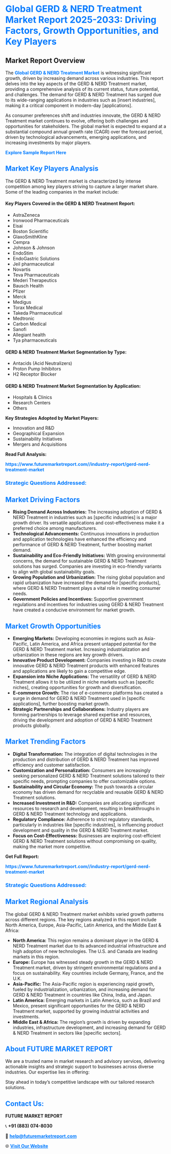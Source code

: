<h1 style="color: #007BFF;">Global GERD & NERD Treatment Market Report 2025-2033: Driving Factors, Growth Opportunities, and Key Players</h1>

<section id="overview">
<h2>Market Report Overview</h2>
<p>The <a href="https://www.futuremarketreport.com//industry-report/gerd-nerd-treatment-market" style="color: #007BFF; text-decoration: none;"><strong>Global GERD & NERD Treatment Market</strong></a> is witnessing significant growth, driven by increasing demand across various industries. This report delves into the key aspects of the GERD & NERD Treatment market, providing a comprehensive analysis of its current status, future potential, and challenges. The demand for GERD & NERD Treatment has surged due to its wide-ranging applications in industries such as [insert industries], making it a critical component in modern-day [applications].</p>
<p>As consumer preferences shift and industries innovate, the GERD & NERD Treatment market continues to evolve, offering both challenges and opportunities for stakeholders. The global market is expected to expand at a substantial compound annual growth rate (CAGR) over the forecast period, driven by technological advancements, emerging applications, and increasing investments by major players.</p>
</section>

<section id="overview">
<p><a href="https://www.futuremarketreport.com//request-sample/reportId=77011" style="color: #007BFF; text-decoration: none;"><strong>Explore Sample Report Here</strong></a></p>
</section>

<section id="key-players">
<h2 style="color: #007BFF;">Market Key Players Analysis</h2>
<p>The GERD & NERD Treatment market is characterized by intense competition among key players striving to capture a larger market share. Some of the leading companies in the market include:</p>
<h4>Key Players Covered in the GERD & NERD Treatment Report:</h4>
<ul><li>AstraZeneca</li><li>Ironwood Pharmaceuticals</li><li>Eisai</li><li>Boston Scientific</li><li>GlaxoSmithKline</li><li>Cempra</li><li>Johnson &amp; Johnson</li><li>EndoStim</li><li>EndoGastric Solutions</li><li>Jeil pharmaceutical</li><li>Novartis</li><li>Teva Pharmaceuticals</li><li>Mederi Therapeutics</li><li>Bausch Health</li><li>Pfizer</li><li>Merck</li><li>Medigus</li><li>Torax Medical</li><li>Takeda Pharmaceutical</li><li>Medtronic</li><li>Carbon Medical</li><li>Sanofi</li><li>Allegiant health</li><li>Tya pharmaceuticals</li></ul>
<h4>GERD & NERD Treatment Market Segmentation by Type:</h4>
<ul><li>Antacids (Acid Neutralizers)</li><li>Proton Pump Inhibitors</li><li>H2 Receptor Blocker</li></ul>

<h4>GERD & NERD Treatment Market Segmentation by Application:</h4>
<ul><li>Hospitals &amp; Clinics</li><li>Research Centers</li><li>Others</li></ul>
<p><strong>Key Strategies Adopted by Market Players:</strong></p>
<ul>
<li>Innovation and R&D</li>
<li>Geographical Expansion</li>
<li>Sustainability Initiatives</li>
<li>Mergers and Acquisitions</li>
</ul>
</section>

<section>
<p><strong>Read Full Analysis: </strong></p><a href="https://www.futuremarketreport.com//industry-report/gerd-nerd-treatment-market" style="color: #007BFF; text-decoration: none;"><strong>https://www.futuremarketreport.com//industry-report/gerd-nerd-treatment-market</strong></a>
<h3 style="color: #007BFF;">Strategic Questions Addressed:</h3>
</section>

<section id="driving-factors">
<h2 style="color: #007BFF;">Market Driving Factors</h2>
<ul>
<li><strong>Rising Demand Across Industries:</strong> The increasing adoption of GERD & NERD Treatment in industries such as [specific industries] is a major growth driver. Its versatile applications and cost-effectiveness make it a preferred choice among manufacturers.</li>
<li><strong>Technological Advancements:</strong> Continuous innovations in production and application technologies have enhanced the efficiency and performance of GERD & NERD Treatment, further boosting market demand.</li>
<li><strong>Sustainability and Eco-Friendly Initiatives:</strong> With growing environmental concerns, the demand for sustainable GERD & NERD Treatment solutions has surged. Companies are investing in eco-friendly variants to align with global sustainability goals.</li>
<li><strong>Growing Population and Urbanization:</strong> The rising global population and rapid urbanization have increased the demand for [specific products], where GERD & NERD Treatment plays a vital role in meeting consumer needs.</li>
<li><strong>Government Policies and Incentives:</strong> Supportive government regulations and incentives for industries using GERD & NERD Treatment have created a conducive environment for market growth.</li>
</ul>
</section>

<section id="growth-opportunities">
<h2 style="color: #007BFF;">Market Growth Opportunities</h2>
<ul>
<li><strong>Emerging Markets:</strong> Developing economies in regions such as Asia-Pacific, Latin America, and Africa present untapped potential for the GERD & NERD Treatment market. Increasing industrialization and urbanization in these regions are key growth drivers.</li>
<li><strong>Innovative Product Development:</strong> Companies investing in R&D to create innovative GERD & NERD Treatment products with enhanced features and applications are likely to gain a competitive edge.</li>
<li><strong>Expansion into Niche Applications:</strong> The versatility of GERD & NERD Treatment allows it to be utilized in niche markets such as [specific niches], creating opportunities for growth and diversification.</li>
<li><strong>E-commerce Growth:</strong> The rise of e-commerce platforms has created a surge in demand for GERD & NERD Treatment used in [specific applications], further boosting market growth.</li>
<li><strong>Strategic Partnerships and Collaborations:</strong> Industry players are forming partnerships to leverage shared expertise and resources, driving the development and adoption of GERD & NERD Treatment products globally.</li>
</ul>
</section>

<section id="trending-factors">
<h2 style="color: #007BFF;">Market Trending Factors</h2>
<ul>
<li><strong>Digital Transformation:</strong> The integration of digital technologies in the production and distribution of GERD & NERD Treatment has improved efficiency and customer satisfaction.</li>
<li><strong>Customization and Personalization:</strong> Consumers are increasingly seeking personalized GERD & NERD Treatment solutions tailored to their specific needs, prompting companies to offer customizable options.</li>
<li><strong>Sustainability and Circular Economy:</strong> The push towards a circular economy has driven demand for recyclable and reusable GERD & NERD Treatment solutions.</li>
<li><strong>Increased Investment in R&D:</strong> Companies are allocating significant resources to research and development, resulting in breakthroughs in GERD & NERD Treatment technology and applications.</li>
<li><strong>Regulatory Compliance:</strong> Adherence to strict regulatory standards, particularly in industries like [specific industries], is influencing product development and quality in the GERD & NERD Treatment market.</li>
<li><strong>Focus on Cost-Effectiveness:</strong> Businesses are exploring cost-efficient GERD & NERD Treatment solutions without compromising on quality, making the market more competitive.</li>
</ul>
</section>

<section>
<p><strong>Get Full Report: </strong></p><a href="https://www.futuremarketreport.com//industry-report/gerd-nerd-treatment-market" style="color: #007BFF; text-decoration: none;"><strong>https://www.futuremarketreport.com//industry-report/gerd-nerd-treatment-market</strong></a>
<h3 style="color: #007BFF;">Strategic Questions Addressed:</h3>
</section>


<section id="regional-analysis">
<h2 style="color: #007BFF;">Market Regional Analysis</h2>
<p>The global GERD & NERD Treatment market exhibits varied growth patterns across different regions. The key regions analyzed in this report include North America, Europe, Asia-Pacific, Latin America, and the Middle East & Africa:</p>
<ul>
<li><strong>North America:</strong> This region remains a dominant player in the GERD & NERD Treatment market due to its advanced industrial infrastructure and high adoption of new technologies. The U.S. and Canada are leading markets in this region.</li>
<li><strong>Europe:</strong> Europe has witnessed steady growth in the GERD & NERD Treatment market, driven by stringent environmental regulations and a focus on sustainability. Key countries include Germany, France, and the U.K.</li>
<li><strong>Asia-Pacific:</strong> The Asia-Pacific region is experiencing rapid growth, fueled by industrialization, urbanization, and increasing demand for GERD & NERD Treatment in countries like China, India, and Japan.</li>
<li><strong>Latin America:</strong> Emerging markets in Latin America, such as Brazil and Mexico, present significant opportunities for the GERD & NERD Treatment market, supported by growing industrial activities and investments.</li>
<li><strong>Middle East & Africa:</strong> The region’s growth is driven by expanding industries, infrastructure development, and increasing demand for GERD & NERD Treatment in sectors like [specific sectors].</li>
</ul>
</section>

<footer>
<h2 style="color: #007BFF;">About FUTURE MARKET REPORT</h2>
<p>We are a trusted name in market research and advisory services, delivering actionable insights and strategic support to businesses across diverse industries. Our expertise lies in offering:</p>

<p>Stay ahead in today’s competitive landscape with our tailored research solutions.</p>

<h2 style="color: #007BFF;">Contact Us:</h2>
<p><strong>FUTURE MARKET REPORT</strong></p>
<p>📞 <strong>+91 (883) 074-8030</strong></p>
<p>📧 <strong><a href="mailto:help@futuremarketreport.com" style="color: #007BFF;">help@futuremarketreport.com</a></strong></p>
<p>🌐 <strong><a href="https://www.futuremarketreport.com/" style="color: #007BFF;">Visit Our Website</a></strong></p>
</footer>